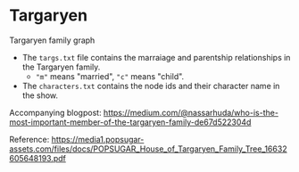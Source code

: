 # Targaryen
Targaryen family graph
- The `targs.txt` file contains the marraiage and parentship relationships in the Targaryen family.
  - `"m"` means "married", `"c"` means "child".
- The `characters.txt` contains the node ids and their character name in the show.

Accompanying blogpost: https://medium.com/@nassarhuda/who-is-the-most-important-member-of-the-targaryen-family-de67d522304d

Reference: https://media1.popsugar-assets.com/files/docs/POPSUGAR_House_of_Targaryen_Family_Tree_16632605648193.pdf
